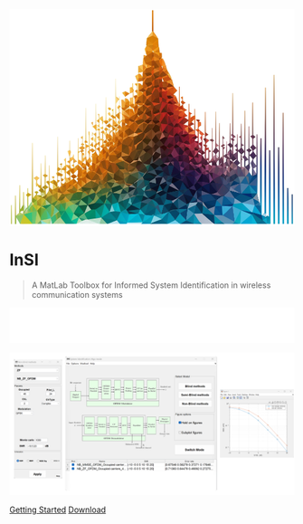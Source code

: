 <img class="logo" src="./assets/img/logo.png">

# **InSI**

> A MatLab Toolbox for Informed System Identification in wireless communication systems

![](./assets/img/En_cover_text.svg)


<img class="dashboard" src="./assets/img/Intro.png">

[Getting Started](README.md)
[Download](https://github.com/DoHaiSon/InSI/archive/refs/heads/master.zip)

